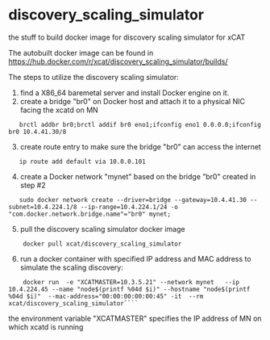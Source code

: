 # discovery_scaling_simulator
the stuff to build docker image for discovery scaling simulator for xCAT

The autobuilt docker image can be found in https://hub.docker.com/r/xcat/discovery_scaling_simulator/builds/

The steps to utilize the discovery scaling simulator:
1. find a X86_64 baremetal server and install Docker engine on it.
2. create a bridge "br0" on Docker host and attach it to a physical NIC facing the xcatd on MN
````
   brctl addbr br0;brctl addif br0 eno1;ifconfig eno1 0.0.0.0;ifconfig br0 10.4.41.30/8
````
3. create route entry to make sure the bridge "br0" can access the internet
````
   ip route add default via 10.0.0.101
````
4. create a Docker network "mynet" based on the bridge "br0" created in step #2
````
   sudo docker network create --driver=bridge --gateway=10.4.41.30 --subnet=10.4.224.1/8 --ip-range=10.4.224.1/24 -o "com.docker.network.bridge.name"="br0" mynet;
````
5. pull the discovery scaling simulator docker image
````
    docker pull xcat/discovery_scaling_simulator
````
6. run a docker container with specified IP address and MAC address to simulate the scaling discovery:
````
    docker run  -e "XCATMASTER=10.3.5.21" --network mynet   --ip 10.4.224.45 --name "node$(printf %04d $i)" --hostname "node$(printf %04d $i)"  --mac-address="00:00:00:00:00:45" -it  --rm xcat/discovery_scaling_simulator````
````    
   the environment variable "XCATMASTER" specifies the IP address of MN on which xcatd is running
